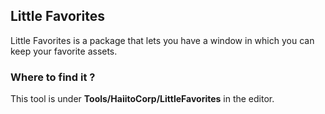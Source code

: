 ## Little Favorites

Little Favorites is a package that lets you have a window in which you can keep your favorite assets.

### Where to find it ?

This tool is under <b>Tools/HaiitoCorp/LittleFavorites</b> in the editor.